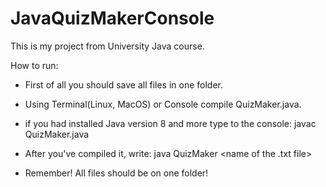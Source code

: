 # JavaQuizMakerConsole
This is my project from University Java course.

How to run: <endl>
* First of all you should save all files in one folder.
* Using Terminal(Linux, MacOS) or Console compile QuizMaker.java.

* if you had installed Java version 8 and more type to the console: javac QuizMaker.java
* After you've compiled it, write: java QuizMaker <name of the .txt file>

* Remember! All files should be on one folder! 
